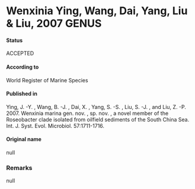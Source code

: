 # Wenxinia Ying, Wang, Dai, Yang, Liu & Liu, 2007 GENUS

#### Status
ACCEPTED

#### According to
World Register of Marine Species

#### Published in
Ying, J. -Y. , Wang, B. -J. , Dai, X. , Yang, S. -S. , Liu, S. -J. , and Liu, Z. -P. 2007. Wenxinia marina gen. nov. , sp. nov. , a novel member of the Roseobacter clade isolated from oilfield sediments of the South China Sea. Int. J. Syst. Evol. Microbiol. 57:1711-1716.

#### Original name
null

### Remarks
null